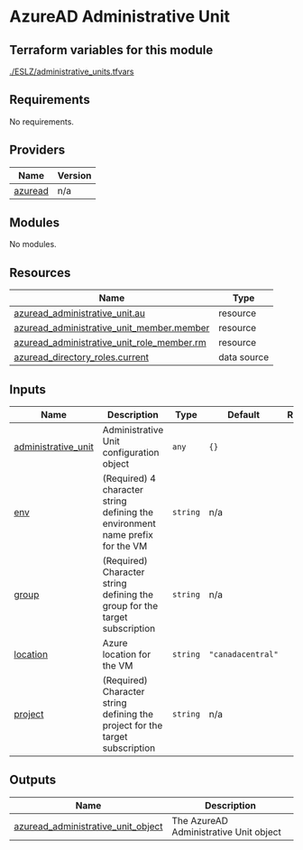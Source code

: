 # AzureAD Administrative Unit

## Terraform variables for this module

[./ESLZ/administrative_units.tfvars](./ESLZ/administrative_units.tfvars)

<!-- BEGIN_TF_DOCS -->
## Requirements

No requirements.

## Providers

| Name | Version |
|------|---------|
| <a name="provider_azuread"></a> [azuread](#provider\_azuread) | n/a |

## Modules

No modules.

## Resources

| Name | Type |
|------|------|
| [azuread_administrative_unit.au](https://registry.terraform.io/providers/hashicorp/azuread/latest/docs/resources/administrative_unit) | resource |
| [azuread_administrative_unit_member.member](https://registry.terraform.io/providers/hashicorp/azuread/latest/docs/resources/administrative_unit_member) | resource |
| [azuread_administrative_unit_role_member.rm](https://registry.terraform.io/providers/hashicorp/azuread/latest/docs/resources/administrative_unit_role_member) | resource |
| [azuread_directory_roles.current](https://registry.terraform.io/providers/hashicorp/azuread/latest/docs/data-sources/directory_roles) | data source |

## Inputs

| Name | Description | Type | Default | Required |
|------|-------------|------|---------|:--------:|
| <a name="input_administrative_unit"></a> [administrative\_unit](#input\_administrative\_unit) | Administrative Unit configuration object | `any` | `{}` | no |
| <a name="input_env"></a> [env](#input\_env) | (Required) 4 character string defining the environment name prefix for the VM | `string` | n/a | yes |
| <a name="input_group"></a> [group](#input\_group) | (Required) Character string defining the group for the target subscription | `string` | n/a | yes |
| <a name="input_location"></a> [location](#input\_location) | Azure location for the VM | `string` | `"canadacentral"` | no |
| <a name="input_project"></a> [project](#input\_project) | (Required) Character string defining the project for the target subscription | `string` | n/a | yes |

## Outputs

| Name | Description |
|------|-------------|
| <a name="output_azuread_administrative_unit_object"></a> [azuread\_administrative\_unit\_object](#output\_azuread\_administrative\_unit\_object) | The AzureAD Administrative Unit object |
<!-- END_TF_DOCS -->